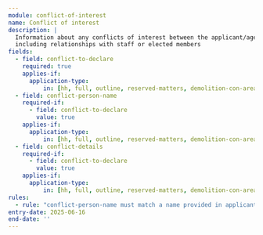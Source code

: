 ```yaml
---
module: conflict-of-interest
name: Conflict of interest
description: |
  Information about any conflicts of interest between the applicant/agent and the planning authority,
  including relationships with staff or elected members
fields:
  - field: conflict-to-declare
    required: true
    applies-if:
      application-type:
          in: [hh, full, outline, reserved-matters, demolition-con-area, lbc, advertising, ldc, consent-under-tpo, non-material-amendment, pip, extraction-oil-gas, notice-trees-in-con-area]
  - field: conflict-person-name
    required-if:
      - field: conflict-to-declare
        value: true
    applies-if:
      application-type:
          in: [hh, full, outline, reserved-matters, demolition-con-area, lbc, advertising, ldc, consent-under-tpo, non-material-amendment, pip, extraction-oil-gas, notice-trees-in-con-area]
  - field: conflict-details
    required-if:
      - field: conflict-to-declare
        value: true
    applies-if:
      application-type:
          in: [hh, full, outline, reserved-matters, demolition-con-area, lbc, advertising, ldc, consent-under-tpo, non-material-amendment, pip, extraction-oil-gas, notice-trees-in-con-area]
rules:
  - rule: "conflict-person-name must match a name provided in applicants or agent sections"
entry-date: 2025-06-16
end-date: ''
---
```

